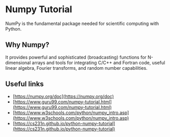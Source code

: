 # Numpy Tutorial

 NumPy is the fundamental package needed for scientific computing with Python.

## Why Numpy?

It provides powerful and sophisticated (broadcasting) functions for N-dimensional arrays and tools for integrating C/C++ and Fortran code, useful linear algebra, Fourier transforms, and random number capabilities.
  
## Useful links

* [https://numpy.org/doc](https://numpy.org/doc)
* [https://www.guru99.com/numpy-tutorial.html](https://www.guru99.com/numpy-tutorial.html)
* [https://www.w3schools.com/python/numpy_intro.asp](https://www.w3schools.com/python/numpy_intro.asp)
* [https://cs231n.github.io/python-numpy-tutorial](https://cs231n.github.io/python-numpy-tutorial)
